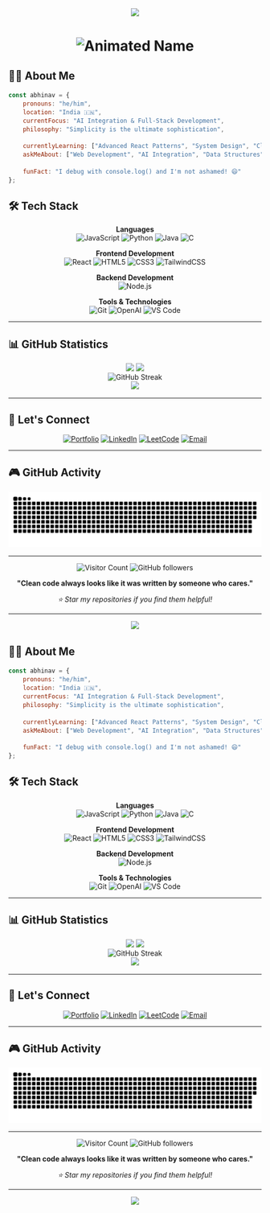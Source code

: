 <div align="center">
  <!-- Holographic Header -->
  <img src="https://capsule-render.vercel.app/api?type=waving&color=gradient&height=100&section=header&animation=twinkling"/>
    <h1>
    <img src="https://readme-typing-svg.herokuapp.com?font=Orbitron&weight=900&size=35&duration=3000&pause=1000&color=00D8FF&background=00000000&center=true&vCenter=true&multiline=true&repeat=false&random=false&width=800&height=100&lines=%F0%9F%8C%8C+ABHINAV+TIWARY;%E2%9A%A1+FULL-STACK+DEVELOPER" alt="Animated Name" />
  </h1>
</div>


## 👨‍💻 About Me

```javascript
const abhinav = {
    pronouns: "he/him",
    location: "India 🇮🇳",
    currentFocus: "AI Integration & Full-Stack Development",
    philosophy: "Simplicity is the ultimate sophistication",
    
    currentlyLearning: ["Advanced React Patterns", "System Design", "Cloud Architecture"],
    askMeAbout: ["Web Development", "AI Integration", "Data Structures", "Problem Solving"],
    
    funFact: "I debug with console.log() and I'm not ashamed! 😄"
};
```

## 🛠️ Tech Stack

<div align="center">

**Languages**  
![JavaScript](https://img.shields.io/badge/JavaScript-F7DF1E?style=for-the-badge&logo=JavaScript&logoColor=white)
![Python](https://img.shields.io/badge/Python-14354C?style=for-the-badge&logo=python&logoColor=white)
![Java](https://img.shields.io/badge/Java-ED8B00?style=for-the-badge&logo=openjdk&logoColor=white)
![C](https://img.shields.io/badge/C-00599C?style=for-the-badge&logo=c&logoColor=white)

**Frontend Development**  
![React](https://img.shields.io/badge/React-20232A?style=for-the-badge&logo=react&logoColor=61DAFB)
![HTML5](https://img.shields.io/badge/HTML5-E34F26?style=for-the-badge&logo=html5&logoColor=white)
![CSS3](https://img.shields.io/badge/CSS3-1572B6?style=for-the-badge&logo=css3&logoColor=white)
![TailwindCSS](https://img.shields.io/badge/Tailwind_CSS-38B2AC?style=for-the-badge&logo=tailwind-css&logoColor=white)

**Backend Development**  
![Node.js](https://img.shields.io/badge/Node.js-43853D?style=for-the-badge&logo=node.js&logoColor=white)

**Tools & Technologies**  
![Git](https://img.shields.io/badge/Git-F05032?style=for-the-badge&logo=git&logoColor=white)
![OpenAI](https://img.shields.io/badge/OpenAI-412991?style=for-the-badge&logo=openai&logoColor=white)
![VS Code](https://img.shields.io/badge/VS_Code-007ACC?style=for-the-badge&logo=visual-studio-code&logoColor=white)

</div>

---

## 📊 GitHub Statistics

<div align="center">
  <img height="180em" src="https://github-readme-stats-eight-theta.vercel.app/api?username=abhiii9vvv&show_icons=true&theme=algolia&include_all_commits=true&count_private=true&hide_border=true"/>
  <img height="180em" src="https://github-readme-stats-eight-theta.vercel.app/api/top-langs/?username=abhiii9vvv&layout=compact&langs_count=8&theme=algolia&hide_border=true"/>
</div>

<div align="center">
  <img src="https://streak-stats.demolab.com?user=abhiii9vvv&theme=algolia&hide_border=true&cache_bust=1" alt="GitHub Streak" />
</div>


<div align="center">
  <img src="https://github-readme-activity-graph.vercel.app/graph?username=abhiii9vvv&bg_color=0D1117&color=5BCDEC&line=5BCDEC&point=FFFFFF&hide_border=true" />
</div>

---

## 🤝 Let's Connect

<div align="center">

[![Portfolio](https://img.shields.io/badge/Portfolio-000000?style=for-the-badge&logo=vercel&logoColor=white)](https://av9.vercel.app/)
[![LinkedIn](https://img.shields.io/badge/LinkedIn-0077B5?style=for-the-badge&logo=linkedin&logoColor=white)](https://www.linkedin.com/in/abhinav-tiwary-791a63302/)
[![LeetCode](https://img.shields.io/badge/-LeetCode-FFA116?style=for-the-badge&logo=LeetCode&logoColor=black)](https://leetcode.com/u/Abhiii9vv_/)
[![Email](https://img.shields.io/badge/Email-D14836?style=for-the-badge&logo=gmail&logoColor=white)](mailto:gyanutiwari758@gmail.com)

</div>

---

## 🎮 GitHub Activity

<div align="center">
  <picture>
    <source media="(prefers-color-scheme: dark)" srcset="https://raw.githubusercontent.com/abhiii9vvv/abhiii9vvv/output/github-snake-dark.svg" />
    <source media="(prefers-color-scheme: light)" srcset="https://raw.githubusercontent.com/abhiii9vvv/abhiii9vvv/output/github-snake.svg" />
    <img alt="github-snake" src="https://raw.githubusercontent.com/abhiii9vvv/abhiii9vvv/output/github-snake.svg" />
  </picture>
</div>

---

<div align="center">
  
![Visitor Count](https://komarev.com/ghpvc/?username=abhiii9vvv&label=Profile%20Views&color=0891b2&style=flat-square)
![GitHub followers](https://img.shields.io/github/followers/abhiii9vvv?label=Followers&style=social)

**"Clean code always looks like it was written by someone who cares."**

*⭐️ Star my repositories if you find them helpful!*

</div>

---

<!-- OUTRO ANIMATIONS -->
<div align="center">
  <!-- Holographic Footer -->
  <img src="https://capsule-render.vercel.app/api?type=waving&color=gradient&height=100&section=footer&animation=twinkling"/>
</div>

## 👨‍💻 About Me

```javascript
const abhinav = {
    pronouns: "he/him",
    location: "India 🇮🇳",
    currentFocus: "AI Integration & Full-Stack Development",
    philosophy: "Simplicity is the ultimate sophistication",
    
    currentlyLearning: ["Advanced React Patterns", "System Design", "Cloud Architecture"],
    askMeAbout: ["Web Development", "AI Integration", "Data Structures", "Problem Solving"],
    
    funFact: "I debug with console.log() and I'm not ashamed! 😄"
};
```

## 🛠️ Tech Stack

<div align="center">

**Languages**  
![JavaScript](https://img.shields.io/badge/JavaScript-F7DF1E?style=for-the-badge&logo=JavaScript&logoColor=white)
![Python](https://img.shields.io/badge/Python-14354C?style=for-the-badge&logo=python&logoColor=white)
![Java](https://img.shields.io/badge/Java-ED8B00?style=for-the-badge&logo=openjdk&logoColor=white)
![C](https://img.shields.io/badge/C-00599C?style=for-the-badge&logo=c&logoColor=white)

**Frontend Development**  
![React](https://img.shields.io/badge/React-20232A?style=for-the-badge&logo=react&logoColor=61DAFB)
![HTML5](https://img.shields.io/badge/HTML5-E34F26?style=for-the-badge&logo=html5&logoColor=white)
![CSS3](https://img.shields.io/badge/CSS3-1572B6?style=for-the-badge&logo=css3&logoColor=white)
![TailwindCSS](https://img.shields.io/badge/Tailwind_CSS-38B2AC?style=for-the-badge&logo=tailwind-css&logoColor=white)

**Backend Development**  
![Node.js](https://img.shields.io/badge/Node.js-43853D?style=for-the-badge&logo=node.js&logoColor=white)

**Tools & Technologies**  
![Git](https://img.shields.io/badge/Git-F05032?style=for-the-badge&logo=git&logoColor=white)
![OpenAI](https://img.shields.io/badge/OpenAI-412991?style=for-the-badge&logo=openai&logoColor=white)
![VS Code](https://img.shields.io/badge/VS_Code-007ACC?style=for-the-badge&logo=visual-studio-code&logoColor=white)

</div>

---

## 📊 GitHub Statistics

<div align="center">
  <img height="180em" src="https://github-readme-stats-eight-theta.vercel.app/api?username=abhiii9vvv&show_icons=true&theme=algolia&include_all_commits=true&count_private=true&hide_border=true"/>
  <img height="180em" src="https://github-readme-stats-eight-theta.vercel.app/api/top-langs/?username=abhiii9vvv&layout=compact&langs_count=8&theme=algolia&hide_border=true"/>
</div>

<div align="center">
  <img src="https://streak-stats.demolab.com?user=abhiii9vvv&theme=algolia&hide_border=true&cache_bust=1" alt="GitHub Streak" />
</div>


<div align="center">
  <img src="https://github-readme-activity-graph.vercel.app/graph?username=abhiii9vvv&bg_color=0D1117&color=5BCDEC&line=5BCDEC&point=FFFFFF&hide_border=true" />
</div>

---

## 🤝 Let's Connect

<div align="center">

[![Portfolio](https://img.shields.io/badge/Portfolio-000000?style=for-the-badge&logo=vercel&logoColor=white)](https://av9.vercel.app/)
[![LinkedIn](https://img.shields.io/badge/LinkedIn-0077B5?style=for-the-badge&logo=linkedin&logoColor=white)](https://www.linkedin.com/in/abhinav-tiwary-791a63302/)
[![LeetCode](https://img.shields.io/badge/-LeetCode-FFA116?style=for-the-badge&logo=LeetCode&logoColor=black)](https://leetcode.com/u/Abhiii9vv_/)
[![Email](https://img.shields.io/badge/Email-D14836?style=for-the-badge&logo=gmail&logoColor=white)](mailto:gyanutiwari758@gmail.com)

</div>

---

## 🎮 GitHub Activity

<div align="center">
  <picture>
    <source media="(prefers-color-scheme: dark)" srcset="https://raw.githubusercontent.com/abhiii9vvv/abhiii9vvv/output/github-snake-dark.svg" />
    <source media="(prefers-color-scheme: light)" srcset="https://raw.githubusercontent.com/abhiii9vvv/abhiii9vvv/output/github-snake.svg" />
    <img alt="github-snake" src="https://raw.githubusercontent.com/abhiii9vvv/abhiii9vvv/output/github-snake.svg" />
  </picture>
</div>

---

<div align="center">
  
![Visitor Count](https://komarev.com/ghpvc/?username=abhiii9vvv&label=Profile%20Views&color=0891b2&style=flat-square)
![GitHub followers](https://img.shields.io/github/followers/abhiii9vvv?label=Followers&style=social)

**"Clean code always looks like it was written by someone who cares."**

*⭐️ Star my repositories if you find them helpful!*

</div>

---

<!-- OUTRO ANIMATIONS -->
<div align="center">
  <!-- Holographic Footer -->
  <img src="https://capsule-render.vercel.app/api?type=waving&color=gradient&height=100&section=footer&animation=twinkling"/>
</div>
